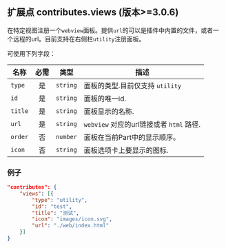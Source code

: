 ## 扩展点 contributes.views (版本>=3.0.6)

在特定视图注册一个`webview`面板。提供`url`的可以是插件中内置的文件，或者一个远程的url。目前支持在右侧栏`utility`注册面板。

可使用下列字段：

名称 | 必需 | 类型 | 描述
---- |:--------:| ---- | ------
`type` | 是 | `string` | 面板的类型.目前仅支持 `utility`
`id` | 是 | `string` | 面板的唯一id.
`title` | 是 | `string` | 面板显示的名称.
`url` | 是 | `string` | `webview` 对应的url链接或者 `html` 路径.
`order` | 否 | `number` | 面板在当前Part中的显示顺序。
`icon` | 否 | `string` | 面板选项卡上要显示的图标.

### 例子

```json
"contributes": {
    "views": [{
		"type": "utility",
        "id": "test",
        "title": "测试",
        "icon": "images/icon.svg",
        "url": "./web/index.html"
	}]
} 
```
